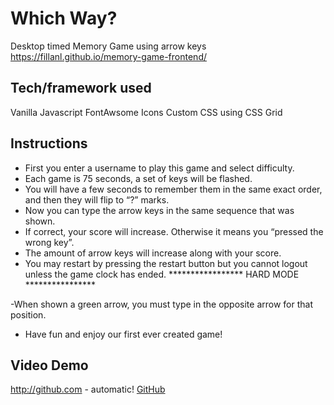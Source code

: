 # Which Way?
Desktop timed Memory Game using arrow keys
https://fillanl.github.io/memory-game-frontend/

## Tech/framework used
Vanilla Javascript
FontAwsome Icons
Custom CSS using CSS Grid

## Instructions

- First you enter a username to play this game and select difficulty.
- Each game is 75 seconds, a set of keys will be flashed.
- You will have a few seconds to remember them in the same exact order, and then they will flip to “?” marks.
- Now you can type the arrow keys in the same sequence that was shown.
- If correct, your score will increase. Otherwise it means you “pressed the wrong key”.
- The amount of arrow keys will increase along with your score.
- You may restart by pressing the restart button but you cannot logout unless the game clock has ended.
***************** HARD MODE ****************

-When shown a green arrow, you must type in the opposite arrow for that position.
- Have fun and enjoy our first ever created game!

## Video Demo
http://github.com - automatic!
[GitHub](http://github.com)
